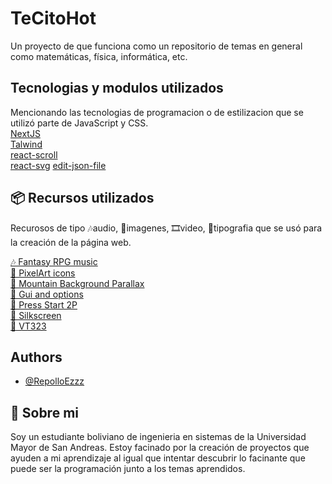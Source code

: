 # TeCitoHot

Un proyecto de que funciona como un repositorio de
temas en general como matemáticas, física, informática, etc.

## Tecnologias y modulos utilizados

Mencionando las tecnologias de programacion o de estilizacion que
se utilizó parte de JavaScript y CSS. \
[NextJS](https://nextjs.org/)\
[Talwind](https://tailwindcss.com/)\
[react-scroll](https://www.npmjs.com/package/react-scroll)\
[react-svg](https://www.npmjs.com/package/react-svg)
[edit-json-file](https://www.npmjs.com/package/edit-json-file)

## 📦 Recursos utilizados

Recurosos de tipo 🎶audio, 🎴imagenes, 🎞video, 📝tipografia que se
usó para la creación de la página web.

[🎶 Fantasy RPG music](https://alkakrab.itch.io/free-25-fantasy-rpg-game-tracks-no-copyright-vol-2)\
[🎴 PixelArt icons](https://pixelarticons.com/free/)\
[🎴 Mountain Background Parallax](https://ansimuz.itch.io/mountain-dusk-parallax-background)\
[🎴 Gui and options](https://mounirtohami.itch.io/pixel-art-gui-elements)\
[📝 Press Start 2P](https://fonts.google.com/specimen/Press+Start+2P?query=press+star)\
[📝 Silkscreen](https://fonts.google.com/specimen/Silkscreen?query=silk)\
[📝 VT323](https://fonts.google.com/specimen/VT323?query=vt323)


## Authors

- [@RepolloEzzz](https://github.com/Repolloezzz)

## 🚀 Sobre mi

Soy un estudiante boliviano de ingenieria en sistemas
de la Universidad Mayor de San Andreas. Estoy facinado
por la creación de proyectos que ayuden a mi aprendizaje
al igual que intentar descubrir lo facinante que puede ser
la programación junto a los temas aprendidos.
